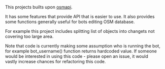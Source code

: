 This projects builts upon [osmapi](https://github.com/metaodi/osmapi).

It has some features that provide API that is easier to use. It also provides some functions generally useful for bots editing OSM database.

For example this project includes splitting list of objects into changets not covering too large area.

Note that code is currently making some assumption who is running the bot, for example bot_username() function returns hardcoded value. If someone would be interested in using this code - please open an issue, it would vastly increase chances for refactoring this code.